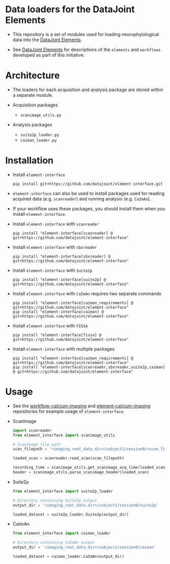 # Data loaders for the DataJoint Elements 

+ This repository is a set of modules used for loading
 neurophyiological data into the
 [DataJoint Elements](https://github.com/datajoint/datajoint-elements).

+ See [DataJoint Elements](https://github.com/datajoint/datajoint-elements) for descriptions
 of the `elements` and `workflows` developed as part of this initiative.

# Architecture

+ The loaders for each acquisition and analysis package are stored within a separate module.

+ Acquisition packages
     + `scanimage_utils.py`

+ Analysis packages
     + `suite2p_loader.py`
     + `caiman_loader.py`

# Installation

+ Install `element-interface`
     ```
     pip install git+https://github.com/datajoint/element-interface.git
     ```

+ `element-interface` can also be used to install packages used for reading acquired data (e.g. `scanreader`) and running analysis (e.g. `CaImAn`).

+ If your workflow uses these packages, you should install them when you install `element-interface`.

+ Install `element-interface` with `scanreader`
     ```
     pip install "element-interface[scanreader] @ git+https://github.com/datajoint/element-interface"
     ```

+ Install `element-interface` with `sbxreader`
     ```
     pip install "element-interface[sbxreader] @ git+https://github.com/datajoint/element-interface"
     ```

+ Install `element-interface` with `Suite2p`
     ```
     pip install "element-interface[suite2p] @ git+https://github.com/datajoint/element-interface"
     ```

+ Install `element-interface` with `CaImAn` requires two separate commands
     ```
     pip install "element-interface[caiman_requirements] @ git+https://github.com/datajoint/element-interface"
     pip install "element-interface[caiman] @ git+https://github.com/datajoint/element-interface"
     ```

+ Install `element-interface` with `FISSA`
     ```
     pip install "element-interface[fissa] @ git+https://github.com/datajoint/element-interface"
     ```

+ Install `element-interface` with multiple packages
     ```
     pip install "element-interface[caiman_requirements] @ git+https://github.com/datajoint/element-interface"
     pip install "element-interface[scanreader,sbxreader,suite2p,caiman] @ git+https://github.com/datajoint/element-interface"
     ```

# Usage

+ See the [workflow-calcium-imaging](https://github.com/datajoint/workflow-calcium-imaging) 
and [element-calcium-imaging](https://github.com/datajoint/element-calcium-imaging) 
repositories for example usage of `element-interface`.

+ ScanImage
     ```python
     import scanreader
     from element_interface import scanimage_utils

     # ScanImage file path
     scan_filepath = '<imaging_root_data_dir>/subject1/session0/<scan_filename>.tif'

     loaded_scan = scanreader.read_scan(scan_filepath)

     recording_time = scanimage_utils.get_scanimage_acq_time(loaded_scan)
     header = scanimage_utils.parse_scanimage_header(loaded_scan)
     ```

+ Suite2p
     ```python
     from element_interface import suite2p_loader

     # Directory containing Suite2p output
     output_dir = '<imaging_root_data_dir>/subject1/session0/suite2p'

     loaded_dataset = suite2p_loader.Suite2p(output_dir)
     ```

+ CaImAn
     ```python
     from element_interface import caiman_loader

     # Directory containing CaImAn output
     output_dir = '<imaging_root_data_dir>/subject1/session0/caiman'

     loaded_dataset = caiman_loader.CaImAn(output_dir)
     ```
